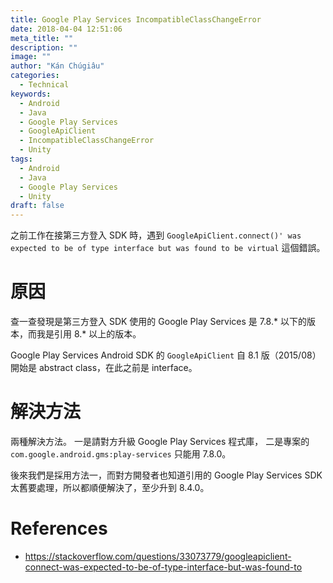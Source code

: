 ```yaml
---
title: Google Play Services IncompatibleClassChangeError
date: 2018-04-04 12:51:06
meta_title: ""
description: ""
image: ""
author: "Kán Chúgiâu"
categories:
  - Technical
keywords:
  - Android
  - Java
  - Google Play Services
  - GoogleApiClient
  - IncompatibleClassChangeError
  - Unity
tags:
  - Android
  - Java
  - Google Play Services
  - Unity
draft: false
---
```


之前工作在接第三方登入 SDK 時，遇到 `GoogleApiClient.connect()' was expected to be of type interface but was found to be virtual` 這個錯誤。

# 原因

查一查發現是第三方登入 SDK 使用的 Google Play Services 是 7.8.* 以下的版本，而我是引用 8.* 以上的版本。

Google Play Services Android SDK 的 `GoogleApiClient` 自 8.1 版（2015/08）開始是 abstract class，在此之前是 interface。

# 解決方法

兩種解決方法。
一是請對方升級 Google Play Services 程式庫，
二是專案的 `com.google.android.gms:play-services` 只能用 7.8.0。

後來我們是採用方法一，而對方開發者也知道引用的 Google Play Services SDK 太舊要處理，所以都順便解決了，至少升到 8.4.0。

# References

- https://stackoverflow.com/questions/33073779/googleapiclient-connect-was-expected-to-be-of-type-interface-but-was-found-to
